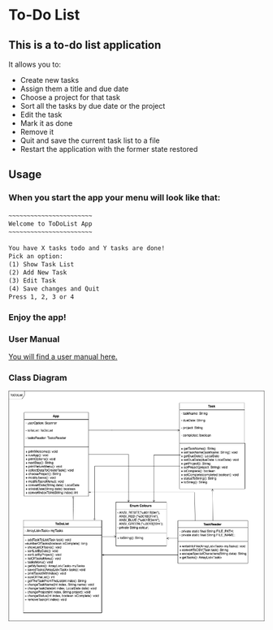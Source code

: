 # To-Do List

## This is a to-do list application 

It allows you to:

* Create new tasks 
* Assign them a title and due date
* Choose a project for that task
* Sort all the tasks by due date or the project
* Edit the task
* Mark it as done
* Remove it
* Quit and save the current task list to a file
* Restart the application with the former state restored

## Usage

### When you start the app your menu will look like that:

```
~~~~~~~~~~~~~~~~~~~~~~~
Welcome to ToDoList App
~~~~~~~~~~~~~~~~~~~~~~~

You have X tasks todo and Y tasks are done!
Pick an option:
(1) Show Task List
(2) Add New Task
(3) Edit Task
(4) Save changes and Quit
Press 1, 2, 3 or 4
```

### Enjoy the app!

### User Manual

[You will find a user manual here. ](User_manual.md)

### Class Diagram

![If you want to see the class diagram click here.](Class_diagram.png?raw=true "Class Diagram")
